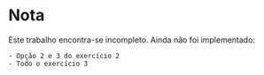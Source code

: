 # Nota

Este trabalho encontra-se incompleto. Ainda não foi implementado:

```
- Opção 2 e 3 do exercício 2
- Todo o exercício 3
```